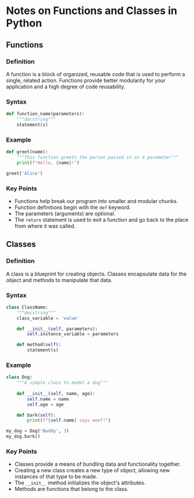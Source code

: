 # Notes on Functions and Classes in Python

## Functions

### Definition
A function is a block of organized, reusable code that is used to perform a single, related action. Functions provide better modularity for your application and a high degree of code reusability.

### Syntax
```python
def function_name(parameters):
    """docstring"""
    statement(s)
```

### Example
```python
def greet(name):
    """This function greets the person passed in as a parameter"""
    print(f"Hello, {name}!")

greet('Alice')
```

### Key Points
- Functions help break our program into smaller and modular chunks.
- Function definitions begin with the `def` keyword.
- The parameters (arguments) are optional.
- The `return` statement is used to exit a function and go back to the place from where it was called.

## Classes

### Definition
A class is a blueprint for creating objects. Classes encapsulate data for the object and methods to manipulate that data.

### Syntax
```python
class ClassName:
    """docstring"""
    class_variable = 'value'

    def __init__(self, parameters):
        self.instance_variable = parameters

    def method(self):
        statement(s)
```

### Example
```python
class Dog:
    """A simple class to model a dog"""
    
    def __init__(self, name, age):
        self.name = name
        self.age = age

    def bark(self):
        print(f"{self.name} says woof!")

my_dog = Dog('Buddy', 3)
my_dog.bark()
```

### Key Points
- Classes provide a means of bundling data and functionality together.
- Creating a new class creates a new type of object, allowing new instances of that type to be made.
- The `__init__` method initializes the object's attributes.
- Methods are functions that belong to the class.
